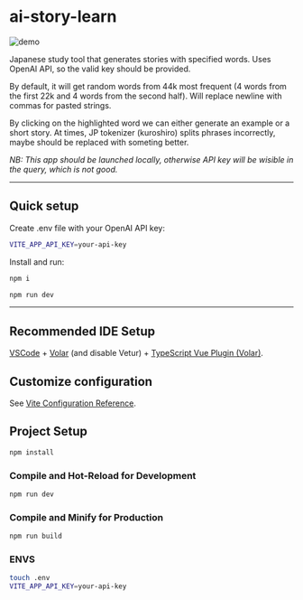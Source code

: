 # ai-story-learn

![demo](data/mpv.gif)

Japanese study tool that generates stories with specified words.
Uses OpenAI API, so the valid key should be provided.

By default, it will get random words from 44k most frequent 
(4 words from the first 22k and 4 words from the second half).
Will replace newline with commas for pasted strings.

By clicking on the highlighted word we can either generate an example or a short story.
At times, JP tokenizer (kuroshiro) splits phrases incorrectly, maybe should be replaced with someting better.

*NB: This app should be launched locally, otherwise API key will be wisible in the query, which is not good.*

---

## Quick setup

Create .env file with your OpenAI API key:

```sh
VITE_APP_API_KEY=your-api-key
```

Install and run:

```sh
npm i

npm run dev
```

---

## Recommended IDE Setup

[VSCode](https://code.visualstudio.com/) + [Volar](https://marketplace.visualstudio.com/items?itemName=Vue.volar) (and disable Vetur) + [TypeScript Vue Plugin (Volar)](https://marketplace.visualstudio.com/items?itemName=Vue.vscode-typescript-vue-plugin).

## Customize configuration

See [Vite Configuration Reference](https://vitejs.dev/config/).

## Project Setup

```sh
npm install
```

### Compile and Hot-Reload for Development

```sh
npm run dev
```

### Compile and Minify for Production

```sh
npm run build
```

### ENVS

```sh
touch .env
VITE_APP_API_KEY=your-api-key
```
